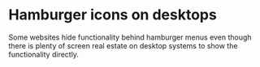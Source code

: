 # Hamburger icons on desktops

Some websites hide functionality behind hamburger menus even though there is plenty of screen real estate on desktop systems to show the functionality directly.
